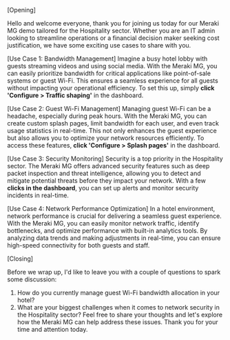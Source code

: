 [Opening]

Hello and welcome everyone, thank you for joining us today for our Meraki MG demo tailored for the Hospitality sector. Whether you are an IT admin looking to streamline operations or a financial decision maker seeking cost justification, we have some exciting use cases to share with you.

[Use Case 1: Bandwidth Management]
Imagine a busy hotel lobby with guests streaming videos and using social media. With the Meraki MG, you can easily prioritize bandwidth for critical applications like point-of-sale systems or guest Wi-Fi. This ensures a seamless experience for all guests without impacting your operational efficiency. To set this up, simply **click 'Configure > Traffic shaping'** in the dashboard.

[Use Case 2: Guest Wi-Fi Management]
Managing guest Wi-Fi can be a headache, especially during peak hours. With the Meraki MG, you can create custom splash pages, limit bandwidth for each user, and even track usage statistics in real-time. This not only enhances the guest experience but also allows you to optimize your network resources efficiently. To access these features, **click 'Configure > Splash pages'** in the dashboard.

[Use Case 3: Security Monitoring]
Security is a top priority in the Hospitality sector. The Meraki MG offers advanced security features such as deep packet inspection and threat intelligence, allowing you to detect and mitigate potential threats before they impact your network. With a few **clicks in the dashboard**, you can set up alerts and monitor security incidents in real-time.

[Use Case 4: Network Performance Optimization]
In a hotel environment, network performance is crucial for delivering a seamless guest experience. With the Meraki MG, you can easily monitor network traffic, identify bottlenecks, and optimize performance with built-in analytics tools. By analyzing data trends and making adjustments in real-time, you can ensure high-speed connectivity for both guests and staff.

[Closing]

Before we wrap up, I'd like to leave you with a couple of questions to spark some discussion:
1. How do you currently manage guest Wi-Fi bandwidth allocation in your hotel?
2. What are your biggest challenges when it comes to network security in the Hospitality sector?
Feel free to share your thoughts and let's explore how the Meraki MG can help address these issues. Thank you for your time and attention today.